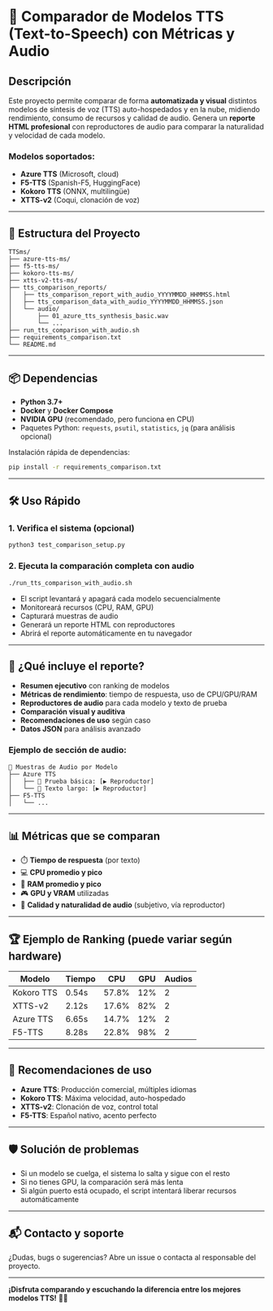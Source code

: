 # 🎤 Comparador de Modelos TTS (Text-to-Speech) con Métricas y Audio

## Descripción

Este proyecto permite comparar de forma **automatizada y visual** distintos modelos de síntesis de voz (TTS) auto-hospedados y en la nube, midiendo rendimiento, consumo de recursos y calidad de audio. Genera un **reporte HTML profesional** con reproductores de audio para comparar la naturalidad y velocidad de cada modelo.

### Modelos soportados:
- **Azure TTS** (Microsoft, cloud)
- **F5-TTS** (Spanish-F5, HuggingFace)
- **Kokoro TTS** (ONNX, multilingüe)
- **XTTS-v2** (Coqui, clonación de voz)

---

## 🚀 Estructura del Proyecto

```
TTSms/
├── azure-tts-ms/
├── f5-tts-ms/
├── kokoro-tts-ms/
├── xtts-v2-tts-ms/
├── tts_comparison_reports/
│   ├── tts_comparison_report_with_audio_YYYYMMDD_HHMMSS.html
│   ├── tts_comparison_data_with_audio_YYYYMMDD_HHMMSS.json
│   └── audio/
│       ├── 01_azure_tts_synthesis_basic.wav
│       └── ...
├── run_tts_comparison_with_audio.sh
├── requirements_comparison.txt
└── README.md
```

---

## 📦 Dependencias

- **Python 3.7+**
- **Docker** y **Docker Compose**
- **NVIDIA GPU** (recomendado, pero funciona en CPU)
- Paquetes Python: `requests`, `psutil`, `statistics`, `jq` (para análisis opcional)

Instalación rápida de dependencias:
```bash
pip install -r requirements_comparison.txt
```

---

## 🛠️ Uso Rápido

### 1. Verifica el sistema (opcional)
```bash
python3 test_comparison_setup.py
```

### 2. Ejecuta la comparación completa con audio
```bash
./run_tts_comparison_with_audio.sh
```

- El script levantará y apagará cada modelo secuencialmente
- Monitoreará recursos (CPU, RAM, GPU)
- Capturará muestras de audio
- Generará un reporte HTML con reproductores
- Abrirá el reporte automáticamente en tu navegador

---

## 📄 ¿Qué incluye el reporte?

- **Resumen ejecutivo** con ranking de modelos
- **Métricas de rendimiento**: tiempo de respuesta, uso de CPU/GPU/RAM
- **Reproductores de audio** para cada modelo y texto de prueba
- **Comparación visual y auditiva**
- **Recomendaciones de uso** según caso
- **Datos JSON** para análisis avanzado

### Ejemplo de sección de audio:
```
🎵 Muestras de Audio por Modelo
├── Azure TTS
│   ├── 🎵 Prueba básica: [▶️ Reproductor]
│   └── 🎵 Texto largo: [▶️ Reproductor]
├── F5-TTS
│   └── ...
```

---

## 📊 Métricas que se comparan
- ⏱️ **Tiempo de respuesta** (por texto)
- 💻 **CPU promedio y pico**
- 🧠 **RAM promedio y pico**
- 🎮 **GPU y VRAM** utilizadas
- 🎵 **Calidad y naturalidad de audio** (subjetivo, vía reproductor)

---

## 🏆 Ejemplo de Ranking (puede variar según hardware)
| Modelo      | Tiempo | CPU   | GPU  | Audios |
|-------------|--------|-------|------|--------|
| Kokoro TTS  | 0.54s  | 57.8% | 12%  |   2    |
| XTTS-v2     | 2.12s  | 17.6% | 82%  |   2    |
| Azure TTS   | 6.65s  | 14.7% | 12%  |   2    |
| F5-TTS      | 8.28s  | 22.8% | 98%  |   2    |

---

## 🎯 Recomendaciones de uso
- **Azure TTS**: Producción comercial, múltiples idiomas
- **Kokoro TTS**: Máxima velocidad, auto-hospedado
- **XTTS-v2**: Clonación de voz, control total
- **F5-TTS**: Español nativo, acento perfecto

---

## 🛡️ Solución de problemas
- Si un modelo se cuelga, el sistema lo salta y sigue con el resto
- Si no tienes GPU, la comparación será más lenta
- Si algún puerto está ocupado, el script intentará liberar recursos automáticamente

---

## 📬 Contacto y soporte

¿Dudas, bugs o sugerencias? Abre un issue o contacta al responsable del proyecto.

---

**¡Disfruta comparando y escuchando la diferencia entre los mejores modelos TTS!** 🎵🚀 